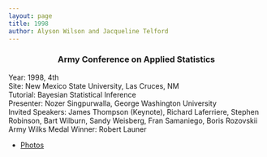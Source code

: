 ```yaml
---
layout: page
title: 1998
author: Alyson Wilson and Jacqueline Telford
---
```

<div align="center"><h3>Army Conference on Applied Statistics</h3></div>

<p>Year: 1998, 4th<br>
Site: New Mexico State University, Las Cruces, NM<br>
Tutorial: Bayesian Statistical Inference<br>
Presenter: Nozer Singpurwalla, George Washington University<br>
Invited Speakers: James Thompson (Keynote), Richard Laferriere, Stephen
Robinson, Bart Wilburn, Sandy Weisberg, Fran Samaniego, Boris Rozovskii<br>
Army Wilks Medal Winner: Robert Launer</p>

- [Photos](https://alysongwilson.github.io/ACAS/DOE5/1998.pdf)
